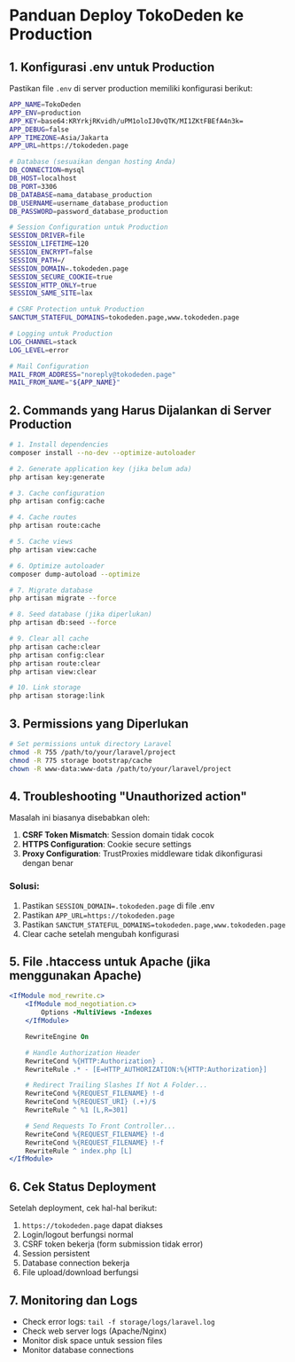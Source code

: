 # Panduan Deploy TokoDeden ke Production

## 1. Konfigurasi .env untuk Production

Pastikan file `.env` di server production memiliki konfigurasi berikut:

```bash
APP_NAME=TokoDeden
APP_ENV=production
APP_KEY=base64:KRYrkjRKvidh/uPM1oloIJ0vQTK/MI1ZKtFBEfA4n3k=
APP_DEBUG=false
APP_TIMEZONE=Asia/Jakarta
APP_URL=https://tokodeden.page

# Database (sesuaikan dengan hosting Anda)
DB_CONNECTION=mysql
DB_HOST=localhost
DB_PORT=3306
DB_DATABASE=nama_database_production
DB_USERNAME=username_database_production
DB_PASSWORD=password_database_production

# Session Configuration untuk Production
SESSION_DRIVER=file
SESSION_LIFETIME=120
SESSION_ENCRYPT=false
SESSION_PATH=/
SESSION_DOMAIN=.tokodeden.page
SESSION_SECURE_COOKIE=true
SESSION_HTTP_ONLY=true
SESSION_SAME_SITE=lax

# CSRF Protection untuk Production
SANCTUM_STATEFUL_DOMAINS=tokodeden.page,www.tokodeden.page

# Logging untuk Production
LOG_CHANNEL=stack
LOG_LEVEL=error

# Mail Configuration
MAIL_FROM_ADDRESS="noreply@tokodeden.page"
MAIL_FROM_NAME="${APP_NAME}"
```

## 2. Commands yang Harus Dijalankan di Server Production

```bash
# 1. Install dependencies
composer install --no-dev --optimize-autoloader

# 2. Generate application key (jika belum ada)
php artisan key:generate

# 3. Cache configuration
php artisan config:cache

# 4. Cache routes
php artisan route:cache

# 5. Cache views
php artisan view:cache

# 6. Optimize autoloader
composer dump-autoload --optimize

# 7. Migrate database
php artisan migrate --force

# 8. Seed database (jika diperlukan)
php artisan db:seed --force

# 9. Clear all cache
php artisan cache:clear
php artisan config:clear
php artisan route:clear
php artisan view:clear

# 10. Link storage
php artisan storage:link
```

## 3. Permissions yang Diperlukan

```bash
# Set permissions untuk directory Laravel
chmod -R 755 /path/to/your/laravel/project
chmod -R 775 storage bootstrap/cache
chown -R www-data:www-data /path/to/your/laravel/project
```

## 4. Troubleshooting "Unauthorized action"

Masalah ini biasanya disebabkan oleh:

1. **CSRF Token Mismatch**: Session domain tidak cocok
2. **HTTPS Configuration**: Cookie secure settings
3. **Proxy Configuration**: TrustProxies middleware tidak dikonfigurasi dengan benar

### Solusi:

1. Pastikan `SESSION_DOMAIN=.tokodeden.page` di file .env
2. Pastikan `APP_URL=https://tokodeden.page`
3. Pastikan `SANCTUM_STATEFUL_DOMAINS=tokodeden.page,www.tokodeden.page`
4. Clear cache setelah mengubah konfigurasi

## 5. File .htaccess untuk Apache (jika menggunakan Apache)

```apache
<IfModule mod_rewrite.c>
    <IfModule mod_negotiation.c>
        Options -MultiViews -Indexes
    </IfModule>

    RewriteEngine On

    # Handle Authorization Header
    RewriteCond %{HTTP:Authorization} .
    RewriteRule .* - [E=HTTP_AUTHORIZATION:%{HTTP:Authorization}]

    # Redirect Trailing Slashes If Not A Folder...
    RewriteCond %{REQUEST_FILENAME} !-d
    RewriteCond %{REQUEST_URI} (.+)/$
    RewriteRule ^ %1 [L,R=301]

    # Send Requests To Front Controller...
    RewriteCond %{REQUEST_FILENAME} !-d
    RewriteCond %{REQUEST_FILENAME} !-f
    RewriteRule ^ index.php [L]
</IfModule>
```

## 6. Cek Status Deployment

Setelah deployment, cek hal-hal berikut:

1. `https://tokodeden.page` dapat diakses
2. Login/logout berfungsi normal
3. CSRF token bekerja (form submission tidak error)
4. Session persistent
5. Database connection bekerja
6. File upload/download berfungsi

## 7. Monitoring dan Logs

- Check error logs: `tail -f storage/logs/laravel.log`
- Check web server logs (Apache/Nginx)
- Monitor disk space untuk session files
- Monitor database connections
